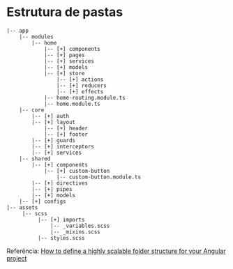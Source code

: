 # Estrutura de pastas

    |-- app
        |-- modules
            |-- home
                |-- [+] components
                |-- [+] pages
                |-- [+] services
                |-- [+] models
                |-- [+] store
                    |-- [+] actions
                    |-- [+] reducers
                    |-- [+] effects
                |-- home-routing.module.ts
                |-- home.module.ts
        |-- core
            |-- [+] auth
            |-- [+] layout
                |-- [+] header
                |-- [+] footer
            |-- [+] guards
            |-- [+] interceptors
            |-- [+] services
        |-- shared
            |-- [+] components
                |-- [+] custom-button
                    |-- custom-button.module.ts
            |-- [+] directives
            |-- [+] pipes
            |-- [+] models
        |-- [+] configs
    |-- assets
         |-- scss
              |-- [+] imports
                  |-- _variables.scss
                  |-- _mixins.scss
              |-- styles.scss
              
Referência: 
[How to define a highly scalable folder structure for your Angular project](https://itnext.io/choosing-a-highly-scalable-folder-structure-in-angular-d987de65ec7)

